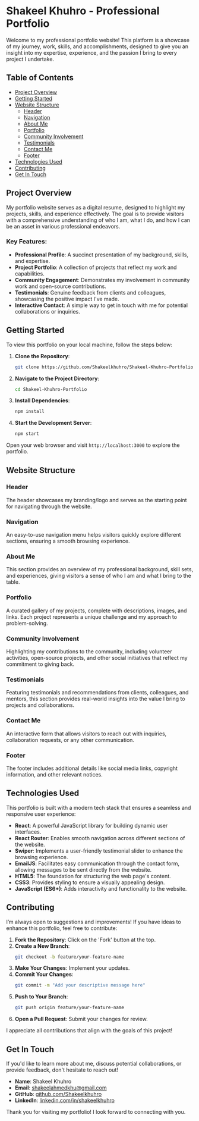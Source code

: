 # **Shakeel Khuhro - Professional Portfolio**

Welcome to my professional portfolio website! This platform is a showcase of my journey, work, skills, and accomplishments, designed to give you an insight into my expertise, experience, and the passion I bring to every project I undertake.

## **Table of Contents**

- [Project Overview](#project-overview)
- [Getting Started](#getting-started)
- [Website Structure](#website-structure)
  - [Header](#header)
  - [Navigation](#navigation)
  - [About Me](#about-me)
  - [Portfolio](#portfolio)
  - [Community Involvement](#community-involvement)
  - [Testimonials](#testimonials)
  - [Contact Me](#contact-me)
  - [Footer](#footer)
- [Technologies Used](#technologies-used)
- [Contributing](#contributing)
- [Get In Touch](#get-in-touch)

## **Project Overview**

My portfolio website serves as a digital resume, designed to highlight my projects, skills, and experience effectively. The goal is to provide visitors with a comprehensive understanding of who I am, what I do, and how I can be an asset in various professional endeavors.

### **Key Features:**
- **Professional Profile**: A succinct presentation of my background, skills, and expertise.
- **Project Portfolio**: A collection of projects that reflect my work and capabilities.
- **Community Engagement**: Demonstrates my involvement in community work and open-source contributions.
- **Testimonials**: Genuine feedback from clients and colleagues, showcasing the positive impact I've made.
- **Interactive Contact**: A simple way to get in touch with me for potential collaborations or inquiries.

## **Getting Started**

To view this portfolio on your local machine, follow the steps below:

1. **Clone the Repository**:
   ```bash
   git clone https://github.com/Shakeelkhuhro/Shakeel-Khuhro-Portfolio.git
   ```
   
2. **Navigate to the Project Directory**:
   ```bash
   cd Shakeel-Khuhro-Portfolio
   ```

3. **Install Dependencies**:
   ```bash
   npm install
   ```

4. **Start the Development Server**:
   ```bash
   npm start
   ```
   
Open your web browser and visit `http://localhost:3000` to explore the portfolio.

## **Website Structure**

### **Header**
The header showcases my branding/logo and serves as the starting point for navigating through the website.

### **Navigation**
An easy-to-use navigation menu helps visitors quickly explore different sections, ensuring a smooth browsing experience.

### **About Me**
This section provides an overview of my professional background, skill sets, and experiences, giving visitors a sense of who I am and what I bring to the table.

### **Portfolio**
A curated gallery of my projects, complete with descriptions, images, and links. Each project represents a unique challenge and my approach to problem-solving.

### **Community Involvement**
Highlighting my contributions to the community, including volunteer activities, open-source projects, and other social initiatives that reflect my commitment to giving back.

### **Testimonials**
Featuring testimonials and recommendations from clients, colleagues, and mentors, this section provides real-world insights into the value I bring to projects and collaborations.

### **Contact Me**
An interactive form that allows visitors to reach out with inquiries, collaboration requests, or any other communication.

### **Footer**
The footer includes additional details like social media links, copyright information, and other relevant notices.

## **Technologies Used**

This portfolio is built with a modern tech stack that ensures a seamless and responsive user experience:

- **React**: A powerful JavaScript library for building dynamic user interfaces.
- **React Router**: Enables smooth navigation across different sections of the website.
- **Swiper**: Implements a user-friendly testimonial slider to enhance the browsing experience.
- **EmailJS**: Facilitates easy communication through the contact form, allowing messages to be sent directly from the website.
- **HTML5**: The foundation for structuring the web page's content.
- **CSS3**: Provides styling to ensure a visually appealing design.
- **JavaScript (ES6+)**: Adds interactivity and functionality to the website.

## **Contributing**

I’m always open to suggestions and improvements! If you have ideas to enhance this portfolio, feel free to contribute:

1. **Fork the Repository**: Click on the 'Fork' button at the top.
2. **Create a New Branch**: 
   ```bash
   git checkout -b feature/your-feature-name
   ```
3. **Make Your Changes**: Implement your updates.
4. **Commit Your Changes**: 
   ```bash
   git commit -m "Add your descriptive message here"
   ```
5. **Push to Your Branch**:
   ```bash
   git push origin feature/your-feature-name
   ```
6. **Open a Pull Request**: Submit your changes for review.

I appreciate all contributions that align with the goals of this project!

## **Get In Touch**

If you'd like to learn more about me, discuss potential collaborations, or provide feedback, don't hesitate to reach out!

- **Name**: Shakeel Khuhro
- **Email**: [shakeelahmedkhu@gmail.com](mailto:shakeelahmedkhu@gamil.com)
- **GitHub**: [github.com/Shakeelkhuhro](https://github.com/Shakeelkhuhro)
- **LinkedIn**: [linkedin.com/in/shakeelkhuhro](https://www.linkedin.com/in/shakeelkhuhro/)

Thank you for visiting my portfolio! I look forward to connecting with you.
